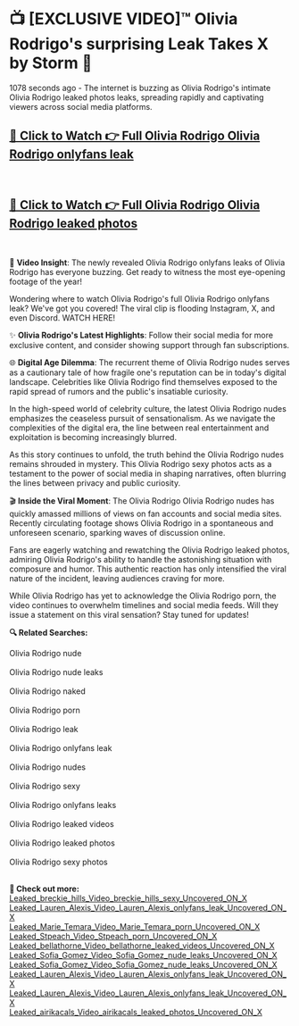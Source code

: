 # 📺 [EXCLUSIVE VIDEO]™ Olivia Rodrigo's surprising Leak Takes X by Storm 🚀

1078 seconds ago - The internet is buzzing as Olivia Rodrigo's intimate Olivia Rodrigo leaked photos leaks, spreading rapidly and captivating viewers across social media platforms.

<h2><a href="https://github-6l9.pages.dev/link1">🔗 Click to Watch 👉 Full Olivia Rodrigo Olivia Rodrigo onlyfans leak</a></h2><br>
<h2><a href="https://github-6l9.pages.dev/link2">🔗 Click to Watch 👉 Full Olivia Rodrigo Olivia Rodrigo leaked photos</a></h2><br>

🎥 **Video Insight**: The newly revealed Olivia Rodrigo onlyfans leaks of Olivia Rodrigo has everyone buzzing. Get ready to witness the most eye-opening footage of the year!

Wondering where to watch Olivia Rodrigo's full Olivia Rodrigo onlyfans leak? We've got you covered! The viral clip is flooding Instagram, X, and even Discord. WATCH HERE!

✨ **Olivia Rodrigo's Latest Highlights**: Follow their social media for more exclusive content, and consider showing support through fan subscriptions.

🌐 **Digital Age Dilemma**: The recurrent theme of Olivia Rodrigo nudes serves as a cautionary tale of how fragile one's reputation can be in today's digital landscape. Celebrities like Olivia Rodrigo find themselves exposed to the rapid spread of rumors and the public's insatiable curiosity.

In the high-speed world of celebrity culture, the latest Olivia Rodrigo nudes emphasizes the ceaseless pursuit of sensationalism. As we navigate the complexities of the digital era, the line between real entertainment and exploitation is becoming increasingly blurred.

As this story continues to unfold, the truth behind the Olivia Rodrigo nudes remains shrouded in mystery. This Olivia Rodrigo sexy photos acts as a testament to the power of social media in shaping narratives, often blurring the lines between privacy and public curiosity.

🎬 **Inside the Viral Moment**: The Olivia Rodrigo Olivia Rodrigo nudes has quickly amassed millions of views on fan accounts and social media sites. Recently circulating footage shows Olivia Rodrigo in a spontaneous and unforeseen scenario, sparking waves of discussion online.

Fans are eagerly watching and rewatching the Olivia Rodrigo leaked photos, admiring Olivia Rodrigo's ability to handle the astonishing situation with composure and humor. This authentic reaction has only intensified the viral nature of the incident, leaving audiences craving for more.

While Olivia Rodrigo has yet to acknowledge the Olivia Rodrigo porn, the video continues to overwhelm timelines and social media feeds. Will they issue a statement on this viral sensation? Stay tuned for updates!

<strong>🔍 Related Searches:</strong>

Olivia Rodrigo nude
<br><br>
Olivia Rodrigo nude leaks
<br><br>
Olivia Rodrigo naked
<br><br>
Olivia Rodrigo porn
<br><br>
Olivia Rodrigo leak
<br><br>
Olivia Rodrigo onlyfans leak
<br><br>
Olivia Rodrigo nudes
<br><br>
Olivia Rodrigo sexy
<br><br>
Olivia Rodrigo onlyfans leaks
<br><br>
Olivia Rodrigo leaked videos
<br><br>
Olivia Rodrigo leaked photos
<br><br>
Olivia Rodrigo sexy photos
<br><br>



<strong>🔗 Check out more:</strong><br>
<a href="./Leaked_breckie_hills_Video_breckie_hills_sexy_Uncovered_ON_X.md">Leaked_breckie_hills_Video_breckie_hills_sexy_Uncovered_ON_X</a><br>
<a href="./Leaked_Lauren_Alexis_Video_Lauren_Alexis_onlyfans_leak_Uncovered_ON_X.md">Leaked_Lauren_Alexis_Video_Lauren_Alexis_onlyfans_leak_Uncovered_ON_X</a><br>
<a href="./Leaked_Marie_Temara_Video_Marie_Temara_porn_Uncovered_ON_X.md">Leaked_Marie_Temara_Video_Marie_Temara_porn_Uncovered_ON_X</a><br>
<a href="./Leaked_Stpeach_Video_Stpeach_porn_Uncovered_ON_X.md">Leaked_Stpeach_Video_Stpeach_porn_Uncovered_ON_X</a><br>
<a href="./Leaked_bellathorne_Video_bellathorne_leaked_videos_Uncovered_ON_X.md">Leaked_bellathorne_Video_bellathorne_leaked_videos_Uncovered_ON_X</a><br>
<a href="./Leaked_Sofia_Gomez_Video_Sofia_Gomez_nude_leaks_Uncovered_ON_X.md">Leaked_Sofia_Gomez_Video_Sofia_Gomez_nude_leaks_Uncovered_ON_X</a><br>
<a href="./Leaked_Sofia_Gomez_Video_Sofia_Gomez_nude_leaks_Uncovered_ON_X.md">Leaked_Sofia_Gomez_Video_Sofia_Gomez_nude_leaks_Uncovered_ON_X</a><br>
<a href="./Leaked_Lauren_Alexis_Video_Lauren_Alexis_onlyfans_leak_Uncovered_ON_X.md">Leaked_Lauren_Alexis_Video_Lauren_Alexis_onlyfans_leak_Uncovered_ON_X</a><br>
<a href="./Leaked_Lauren_Alexis_Video_Lauren_Alexis_onlyfans_leak_Uncovered_ON_X.md">Leaked_Lauren_Alexis_Video_Lauren_Alexis_onlyfans_leak_Uncovered_ON_X</a><br>
<a href="./Leaked_airikacals_Video_airikacals_leaked_photos_Uncovered_ON_X.md">Leaked_airikacals_Video_airikacals_leaked_photos_Uncovered_ON_X</a><br>
